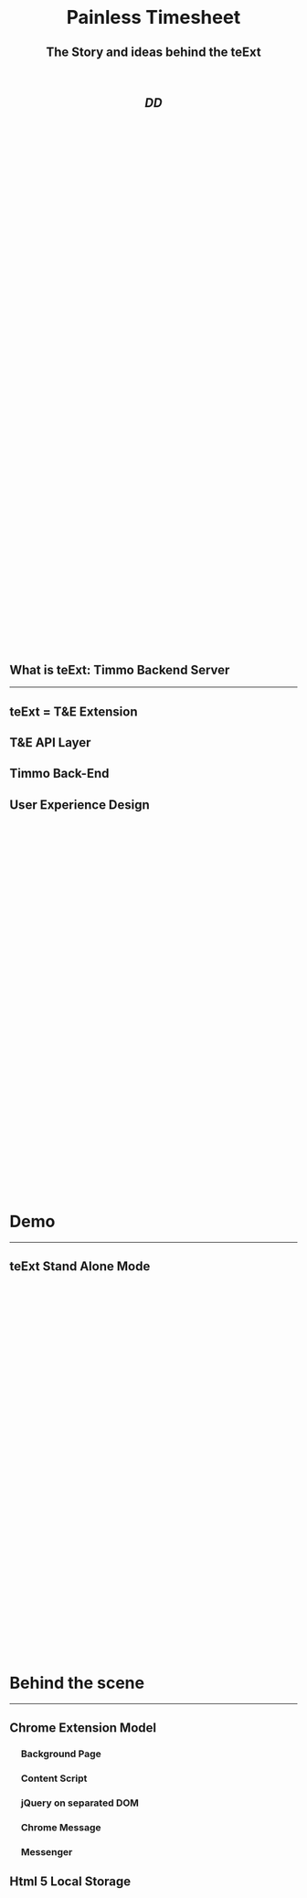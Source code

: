 <style type="text/css">
	.pagebreak { margin-top:700px;}
	.preface div {height: 700px;}
	.preface span {vertical-align:middle; display:block; position:relative; top:250px;}
	.preface h1 {text-align:center; font-size: xx-large;}
	.preface h2 {text-align:center; font-size: 150%}
	h1 {text-align:left; text-indent:0px;}
	h2 {text-align:left; text-indent:0px;}
	h3 {text-align:left; text-indent:20px;}
	h4 {text-align:left; text-indent:40px;}
</style>
<div class="preface">
	<div>
	<span>
	<h1>Painless Timesheet</h1>
	<h2>The Story and ideas behind the teExt</h2>
	<br>
	<h2><i>DD</i></h2>
	</span>
	</div>
</div>
<div class="pagebreak"></div>

## What is teExt: Timmo Backend Server
- - -
## teExt = T&E Extension
## T&E API Layer
## Timmo Back-End
## User Experience Design
<div class="pagebreak"></div>

# Demo
- - -
## teExt Stand Alone Mode
<div class="pagebreak"></div>

# Behind the scene
- - -
## Chrome Extension Model
### Background Page
### Content Script
### jQuery on separated DOM
### Chrome Message
### Messenger
## Html 5 Local Storage
<div class="pagebreak"></div>

# Demo
- - -
## teExt Work Daemon Mode
### iPhone Client
### Trigger with JSON Post
### Powershell Client
<div class="pagebreak"></div>

# Behind the scene
- - -
## node.js Server
## Express
## Html 5 Server Send Event
### Client Side
### Server Side
<div class="pagebreak"></div>

# <del>What's the future</del> My Crazy Ideas
- - -
## JavaScript based Selenium 
### Browser Automation Driven by JavaScript
### jQuery selector and DOM manipulator
### RoR based Scheduler Server
## JavaScript Driven Performance Test
### Multiple browser daemons
### node.js scheduler Server
<div class="pagebreak"></div>

# One more Thing
- - -
## Greg announced the retirement of T&E app this fall
<div class="pagebreak"></div>

# The End
<div class="pagebreak"></div>
